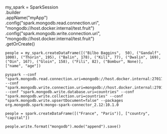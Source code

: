 my_spark = SparkSession \
    .builder \
    .appName("myApp") \
    .config("spark.mongodb.read.connection.uri", "mongodb://host.docker.internal/test.fruit") \
    .config("spark.mongodb.write.connection.uri", "mongodb://host.docker.internal/test.fruit") \
    .getOrCreate()


    people = my_spark.createDataFrame([("Bilbo Baggins",  50), ("Gandalf", 1000), ("Thorin", 195), ("Balin", 178), ("Kili", 77), ("Dwalin", 169), ("Oin", 167), ("Gloin", 158), ("Fili", 82), ("Bombur", None)], ["name", "age"])



```
pyspark --conf "spark.mongodb.read.connection.uri=mongodb://host.docker.internal:27017/countries.countries" --conf "spark.mongodb.write.connection.uri=mongodb://host.docker.internal:27017/countries.countries" --conf "spark.mongodb.write.database.uri=countries" --conf "spark.mongodb.write.collection.uri=countries" --conf "spark.mongodb.write.upsertDocument=false" --packages org.mongodb.spark:mongo-spark-connector_2.12:10.1.0
```

```
people = spark.createDataFrame([("France", "Paris")], ["country", "capital"])
```
```
people.write.format("mongodb").mode("append").save()
```